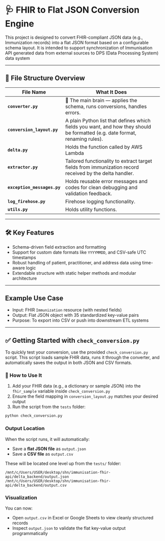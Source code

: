 # 🩺 FHIR to Flat JSON Conversion Engine

This project is designed to convert FHIR-compliant JSON data (e.g., Immunization records) into a flat JSON format based on a configurable schema layout. It is intended to support synchronization of Immunisation API generated data from external sources to DPS (Data Processing System) data system

---

## 📁 File Structure Overview

| File Name              | What It Does |
|------------------------|---------------|
| **`converter.py`**     | 🧠 The main brain — applies the schema, runs conversions, handles errors. |
| **`conversion_layout.py`** | A plain Python list that defines which fields you want, and how they should be formatted (e.g. date format, renaming rules). |
| **`delta.py`** | Holds the function called by AWS Lambda |
| **`extractor.py`**     | Tailored functionality to extract target fields from immunization record received by the delta handler. |
| **`exception_messages.py`** | Holds reusable error messages and codes for clean debugging and validation feedback. |
| **`log_firehose.py`** | Firehose logging functionality. |
| **`utils.py`** | Holds utility functions. |
---


## 🛠️ Key Features

- Schema-driven field extraction and formatting
- Support for custom date formats like `YYYYMMDD`, and CSV-safe UTC timestamps
- Robust handling of patient, practitioner, and address data using time-aware logic
- Extendable structure with static helper methods and modular architecture

---

## Example Use Case

- Input: FHIR `Immunization` resource (with nested fields)
- Output: Flat JSON object with 35 standardized key-value pairs
- Purpose: To export into CSV or push into downstream ETL systems

---

## ✅ Getting Started with `check_conversion.py`

To quickly test your conversion, use the provided `check_conversion.py` script.
This script loads sample FHIR data, runs it through the converter, and automatically saves the output in both JSON and CSV formats.

### 🔄 How to Use It

1. Add your FHIR data (e.g., a dictionary or sample JSON) into the `fhir_sample` variable inside `check_conversion.py`
2. Ensure the field mapping in `conversion_layout.py` matches your desired output
3. Run the script from the `tests` folder:

```bash
python check_conversion.py
```

### Output Location
When the script runs, it will automatically:
- Save a **flat JSON file** as `output.json`
- Save a **CSV file** as `output.csv`

These will be located one level up from the `tests/` folder:

```
/mnt/c/Users/USER/desktop/shn/immunisation-fhir-api/delta_backend/output.json
/mnt/c/Users/USER/desktop/shn/immunisation-fhir-api/delta_backend/output.csv
```

### Visualization
You can now:
- Open `output.csv` in Excel or Google Sheets to view cleanly structured records
- Inspect `output.json` to validate the flat key-value output programmatically
